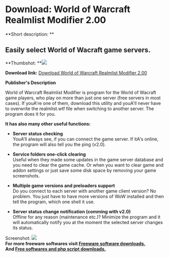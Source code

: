 # Download: World of Warcraft Realmlist Modifier 2.00

**Short description: **

## Easily select World of Wacraft game servers.

  
**Thumbshot: **![](http://www.freewarefiles.com/screenshot/wowrlmodify_md.gif)   
  
**Download link:** [Download World of Warcraft Realmlist Modifier 2.00](http://freesoftwares.boysofts.com/World-Of-Warcraft-Realmlist-Modifier_program_38469.html)  
  

**Publisher's Description**  
  

World of Warcraft Realmlist Modifier is program for the World of Wacraft game
players, who play on more than just one server (free servers in most cases).
If youA're one of them, download this utility and youA'll never have to
overwrite the realmlist.wtf file when switching to another server. The program
does it for you.

**It has also many other useful functions:**

  * **Server status checking**  
YouA'll always see, if you can connect the game server. If itA's online, the
program will also tell you the ping (v2.0).

  * **Service folders one-click clearing**  
Useful when they made some updates in the game server database and you need to
clear the game cache. Or when you want to clear game and addon settings or
just save some disk space by removing your game screenshots.

  * **Multiple game versions and preloaders support**  
Do you connect to each server with another game client version? No problem.
You just have to have more versions of WoW installed and then tell the
program, which one shell it use.

  * **Server status change notification (comming with v2.0)**  
Offline for any reason (maintenance etc.)? Minimize the program and it will
automatically notify you at the moment the selected server changes its status.

  
  
Screenshot: ![](http://www.freewarefiles.com/screenshot/wowrlmodify.gif)  
**For more freeware softwares visit [Freeware software downloads.](http://freesoftwares.boysofts.com/)**   
**And [Free softwares and php script downloads.](http://www.boysofts.com/)**


